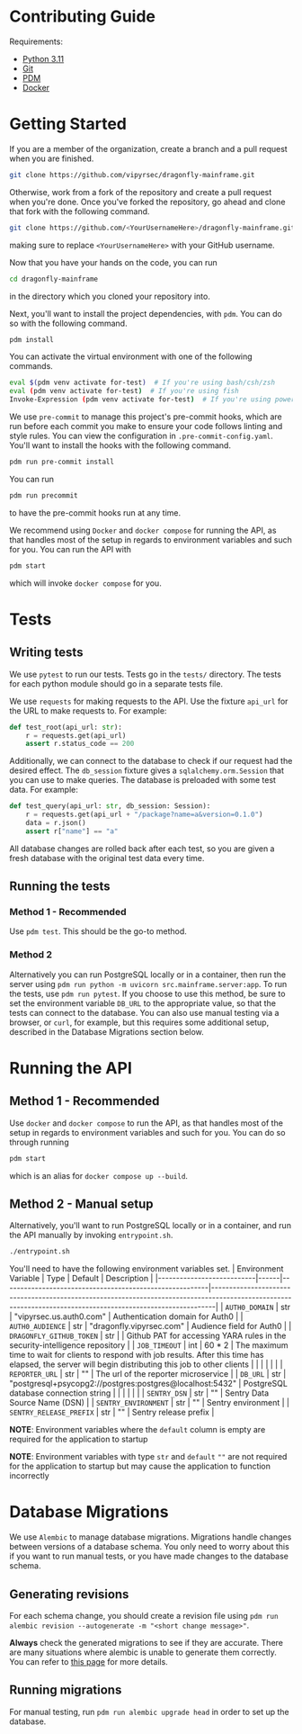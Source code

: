 # Contributing Guide

Requirements:

-   [Python 3.11](https://www.python.org/downloads/)
-   [Git](https://git-scm.com/downloads)
-   [PDM](https://pdm.fming.dev/latest/#recommended-installation-method)
-   [Docker](https://docs.docker.com/engine/install/)

# Getting Started

If you are a member of the organization, create a branch and a pull request when you are finished.

```sh
git clone https://github.com/vipyrsec/dragonfly-mainframe.git
```

Otherwise, work from a fork of the repository and create a pull request when you're done.
Once you've forked the repository, go ahead and clone that fork with the following command.

```sh
git clone https://github.com/<YourUsernameHere>/dragonfly-mainframe.git
```

making sure to replace `<YourUsernameHere>` with your GitHub username.

Now that you have your hands on the code, you can run

```sh
cd dragonfly-mainframe
```

in the directory which you cloned your repository into.

Next, you'll want to install the project dependencies, with `pdm`. You can do so with the following command.

```sh
pdm install
```

You can activate the virtual environment with one of the following commands.

```sh
eval $(pdm venv activate for-test)  # If you're using bash/csh/zsh
eval (pdm venv activate for-test)  # If you're using fish
Invoke-Expression (pdm venv activate for-test)  # If you're using powershell
```

We use `pre-commit` to manage this project's pre-commit hooks, which are run before each commit you make to ensure your code follows linting and style rules. You can view the configuration in `.pre-commit-config.yaml`. You'll want to install the hooks with the following command.

```sh
pdm run pre-commit install
```

You can run

```sh
pdm run precommit
```

to have the pre-commit hooks run at any time.

We recommend using `Docker` and `docker compose` for running the API, as that handles most of the setup in regards to environment variables and such for you. You can run the API with

```sh
pdm start
```

which will invoke `docker compose` for you.

# Tests

## Writing tests

We use `pytest` to run our tests. Tests go in the `tests/` directory.
The tests for each python module should go in a separate tests file.

We use `requests` for making requests to the API. Use the fixture `api_url` for the URL to make requests to.
For example:

```py
def test_root(api_url: str):
    r = requests.get(api_url)
    assert r.status_code == 200
```

Additionally, we can connect to the database to check if our request had the desired effect.
The `db_session` fixture gives a `sqlalchemy.orm.Session` that you can use to make queries.
The database is preloaded with some test data.
For example:

```py
def test_query(api_url: str, db_session: Session):
    r = requests.get(api_url + "/package?name=a&version=0.1.0")
    data = r.json()
    assert r["name"] == "a"
```

All database changes are rolled back after each test, so you are given a fresh database with the original test data every time.

## Running the tests

### Method 1 - Recommended

Use `pdm test`. This should be the go-to method.

### Method 2

Alternatively you can run PostgreSQL locally or in a container, then run the server using `pdm run python -m uvicorn src.mainframe.server:app`.
To run the tests, use `pdm run pytest`.
If you choose to use this method, be sure to set the environment variable `DB_URL` to the appropriate value, so that the tests can connect to the database.
You can also use manual testing via a browser, or `curl`, for example, but this requires some additional setup, described in the Database Migrations section below.

# Running the API

## Method 1 - Recommended

Use `docker` and `docker compose` to run the API, as that handles most of the setup in regards to environment variables and such for you. You can do so through running

```sh
pdm start
```

which is an alias for `docker compose up --build`.

## Method 2 - Manual setup

Alternatively, you'll want to run PostgreSQL locally or in a container, and run the API manually by invoking `entrypoint.sh`.

```sh
./entrypoint.sh
```

You'll need to have the following environment variables set.
| Environment Variable | Type | Default | Description |
|---------------------------|------|---------------------------------------------------------|-------------------------------------------------------------------------------------------------------------------------------------------------------------|
| `AUTH0_DOMAIN` | str | "vipyrsec.us.auth0.com" | Authentication domain for Auth0 |
| `AUTH0_AUDIENCE` | str | "dragonfly.vipyrsec.com" | Audience field for Auth0 |
| `DRAGONFLY_GITHUB_TOKEN` | str | | Github PAT for accessing YARA rules in the security-intelligence repository |
| `JOB_TIMEOUT` | int | 60 \* 2 | The maximum time to wait for clients to respond with job results. After this time has elapsed, the server will begin distributing this job to other clients |
| | | | |
| `REPORTER_URL` | str | "" | The url of the reporter microservice |
| `DB_URL` | str | "postgresql+psycopg2://postgres:postgres@localhost:5432" | PostgreSQL database connection string |
| | | | |
| `SENTRY_DSN` | str | "" | Sentry Data Source Name (DSN) |
| `SENTRY_ENVIRONMENT` | str | "" | Sentry environment |
| `SENTRY_RELEASE_PREFIX` | str | "" | Sentry release prefix |

**NOTE**: Environment variables where the `default` column is empty are required for the application to startup

**NOTE**: Environment variables with type `str` and `default` `""` are not required for the application to startup but may cause the application to function incorrectly

# Database Migrations

We use `Alembic` to manage database migrations.
Migrations handle changes between versions of a database schema.
You only need to worry about this if you want to run manual tests, or you have made changes to the database schema.

## Generating revisions

For each schema change, you should create a revision file using `pdm run alembic revision --autogenerate -m "<short change message>"`.

**Always** check the generated migrations to see if they are accurate. There are many situations where alembic is unable to generate them correctly. You can refer to [this page](https://alembic.sqlalchemy.org/en/latest/autogenerate.html#what-does-autogenerate-detect-and-what-does-it-not-detect) for more details.

## Running migrations

For manual testing, run `pdm run alembic upgrade head` in order to set up the database.
